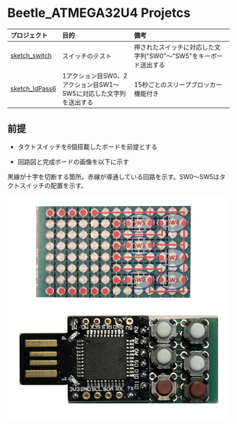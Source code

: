 # Beetle_ATMEGA32U4 Projetcs

| プロジェクト | 目的 | 備考 |
|:--|:--|:--|
| [sketch_switch](sketch_switch) | スイッチのテスト | 押されたスイッチに対応した文字列"SW0"〜"SW5"をキーボード送出する |
| [sketch_IdPass6](sketch_IdPass6) | 1アクション目SW0、2アクション目SW1〜SW5に対応した文字列を送出する | 15秒ごとのスリープブロッカー機能付き |

## 前提

- タクトスイッチを6個搭載したボードを前提とする

- 回路図と完成ボードの画像を以下に示す

黒線が十字を切断する箇所。赤線が導通している回路を示す。SW0〜SW5はタクトスイッチの配置を示す。

![](circuitBoard.png)
